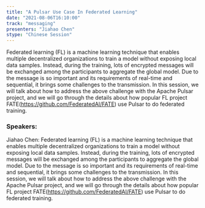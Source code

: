 ```yaml
---
title: "A Pulsar Use Case In Federated Learning"
date: "2021-08-06T16:10:00" 
track: "messaging"
presenters: "Jiahao Chen"
stype: "Chinese Session"
---
```

Federated learning (FL) is a machine learning technique that enables multiple decentralized organizations to train a model without exposing local data samples. Instead, during the training, lots of encrypted messages will be exchanged among the participants to aggregate the global model. Due to the message is so important and its requirements of real-time and sequential, it brings some challenges to the transmission.
 In this session, we will talk about how to address the above challenge with the Apache Pulsar project, and we will go through the details about how popular FL project FATE(https://github.com/FederatedAI/FATE) use Pulsar to do federated training.
 ### Speakers: 
 Jiahao Chen: Federated learning (FL) is a machine learning technique that enables multiple decentralized organizations to train a model without exposing local data samples. Instead, during the training, lots of encrypted messages will be exchanged among the participants to aggregate the global model. Due to the message is so important and its requirements of real-time and sequential, it brings some challenges to the transmission.
In this session, we will talk about how to address the above challenge with the Apache Pulsar project, and we will go through the details about how popular FL project FATE(https://github.com/FederatedAI/FATE) use Pulsar to do federated training.